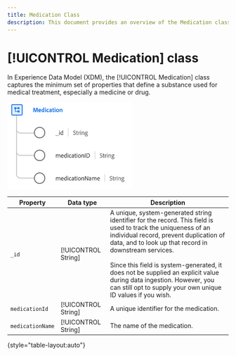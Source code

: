 ```yaml
---
title: Medication Class
description: This document provides an overview of the Medication class in Experience Data Model (XDM).
---
```

# [!UICONTROL Medication] class

In Experience Data Model (XDM), the [!UICONTROL Medication] class captures the minimum set of properties that define a substance used for medical treatment, especially a medicine or drug.

![Class structure](../images/classes/medication.png)

| Property | Data type | Description |
| --- | --- | --- |
| `_id` | [!UICONTROL String] | A unique, system-generated string identifier for the record. This field is used to track the uniqueness of an individual record, prevent duplication of data, and to look up that record in downstream services.<br><br>Since this field is system-generated, it does not be supplied an explicit value during data ingestion. However, you can still opt to supply your own unique ID values if you wish. |
| `medicationId` | [!UICONTROL String] | A unique identifier for the medication. |
| `medicationName` | [!UICONTROL String] | The name of the medication. |

{style="table-layout:auto"}
